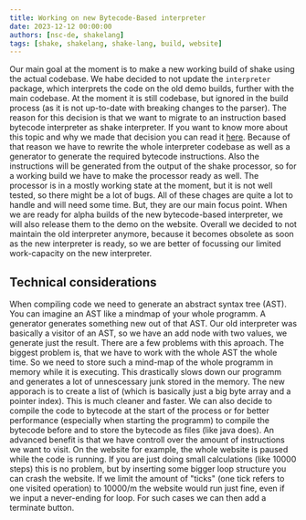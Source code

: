 ```yaml
---
title: Working on new Bytecode-Based interpreter
date: 2023-12-12 00:00:00
authors: [nsc-de, shakelang]
tags: [shake, shakelang, shake-lang, build, website]
---
```


Our main goal at the moment is to make a new working build of shake using the actual codebase. We habe decided to not update the
`interpreter` package, which interprets the code on the old demo builds, further with the main codebase. At the moment it is still
codebase, but ignored in the build process (as it is not up-to-date with breaking changes to the parser). The reason for this 
decision is that we want to migrate to an instruction based bytecode interpreter as shake interpreter. If you want to know more
about this topic and why we made that decision you can read it [here](#technical-considerations).
Because of that reason we have to rewrite the whole interpreter codebase as well as a generator to generate the required bytecode
instructions. Also the instructions will be generated from the output of the shake processor, so for a working build we have to
make the processor ready as well. The processor is in a mostly working state at the moment, but it is not well tested, so there might
be a lot of bugs. All of these chages are quite a lot to handle and will need some time. But, they are our main focus point. 
When we are ready for alpha builds of the new bytecode-based interpreter, we will also release them to the demo on the website.
Overall we decided to not maintain the old interpreter anymore, because it becomes obsolete as soon as the new interpreter is ready, so
we are better of focussing our limited work-capacity on the new interpreter.

## Technical considerations

When compiling code we need to generate an abstract syntax tree (AST). You can imagine an AST like a mindmap of your whole programm. 
A generator generates something new out of that AST. Our old interpreter was basically a visitor of an AST, so we have an add node with
two values, we generate just the result. There are a few problems with this aproach. The biggest problem is, that we have to work with 
the whole AST the whole time. So we need to store such a mind-map of the whole programm in memory while it is executing. This drastically
slows down our programm and generates a lot of unnescessary junk stored in the memory. The new apporach is to create a list of 
(which is basically just a big byte array and a pointer index). This is much cleaner and faster. We can also decide to compile the code to
bytecode at the start of the process or for better performance (especially when starting the programm) to compile the bytecode before and
to store the bytecode as files (like java does). 
An advanced benefit is that we have controll over the amount of instructions we want to visit. On the website for example, the whole
website is paused while the code is running. If you are just doing small calculations (like 10000 steps) this is no problem, but by 
inserting some bigger loop structure you can crash the website. If we limit the amount of "ticks" (one tick refers to one visited operation)
to 10000/m the website would run just fine, even if we input a never-ending for loop. For such cases we can then add a terminate button.
